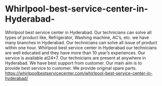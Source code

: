 # Whirlpool-best-service-center-in-Hyderabad-
 Whirlpool best service center in Hyderabad. Our technicians can solve all types of product like, Refrigerator, Washing machine, AC’s, etc. we have many branches in Hyderabad. Our technicians can solve all issue of product within one hour. Whirlpool best service center in Hyderabad  our technicians are well educated and they have more than 10 year’s experiences. Our service is available at24*7. Our technicians are present at anywhere in Hyderabad. We have best support from customer. Our main aim is to provide best service to customer. We provide original spare parts.     https://whirlpoolbestservicecenter.com/whirlpool-best-service-center-in-hyderabad/
